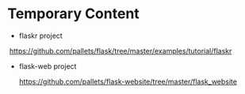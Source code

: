 Temporary Content
===

- flaskr project

​      https://github.com/pallets/flask/tree/master/examples/tutorial/flaskr

- flask-web project

  https://github.com/pallets/flask-website/tree/master/flask_website